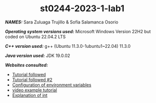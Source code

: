 <h1 align="center"> st0244-2023-1-lab1 </h1>


***NAMES:*** Sara Zuluaga Trujillo & Sofía Salamanca Osorio

***Operating system versions used:*** Microsoft Windows Version 22H2 but coded on Ubuntu 22.04.2 LTS

***C++ version used:*** g++ (Ubuntu 11.3.0-1ubuntu1~22.04) 11.3.0

***Java version used:*** JDK 19.0.02

***Websites consulted:***
- [Tutorial followed](https://www3.ntu.edu.sg/home/ehchua/programming/java/javanativeinterface.html#zz-6.2)
- [Tutorial followed #2](https://riptutorial.com/java/example/650/calling-cplusplus-methods-from-java)
- [Configuration of environment variables](https://vitux.com/how-to-setup-java_home-path-in-ubuntu/)
- [video example tutorial](https://www.youtube.com/watch?v=41leCIAzSd0&t=868s)
- [Explanation of int](https://www.group4layers.com/es/blog/2021-12-28/interoperabilidad-software-lenguajes-programacion-mejorando-java-con-c-cpp-eficiente)

